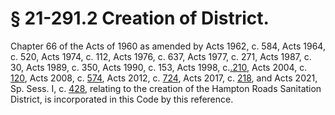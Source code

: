 # § 21-291.2 Creation of District.

<p>Chapter 66 of the Acts of 1960 as amended by Acts 1962, c. 584, Acts 1964, c. 520, Acts 1974, c. 112, Acts 1976, c. 637, Acts 1977, c. 271, Acts 1987, c. 30, Acts 1989, c. 350, Acts 1990, c. 153, Acts 1998, c.<a href="http://lis.virginia.gov/cgi-bin/legp604.exe?981+ful+CHAP0210">.210</a>, Acts 2004, c. <a href="http://lis.virginia.gov/cgi-bin/legp604.exe?041+ful+CHAP0120">120</a>, Acts 2008, c. <a href="http://lis.virginia.gov/cgi-bin/legp604.exe?081+ful+CHAP0574">574</a>, Acts 2012, c. <a href="http://lis.virginia.gov/cgi-bin/legp604.exe?121+ful+CHAP0724">724</a>, Acts 2017, c. <a href="http://lis.virginia.gov/cgi-bin/legp604.exe?171+ful+CHAP0218">218</a>, and Acts 2021, Sp. Sess. I, c. <a href="http://lis.virginia.gov/cgi-bin/legp604.exe?212+ful+CHAP0428">428</a>, relating to the creation of the Hampton Roads Sanitation District, is incorporated in this Code by this reference.</p><p></p>